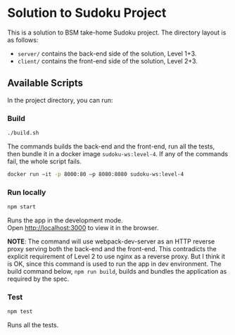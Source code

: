 # Solution to Sudoku Project

This is a solution to BSM take-home Sudoku project. The directory layout is as
follows:
- `server/` contains the back-end side of the solution, Level 1+3.
- `client/` contains the front-end side of the solution, Level 2+3.

## Available Scripts

In the project directory, you can run:

### Build

```sh
./build.sh
```

The commands builds the back-end and the front-end, run all the tests,
then bundle it in a docker image `sudoku-ws:level-4`. If any of the commands
fail, the whole script fails.

```sh
docker run –it -p 8000:80 –p 8080:8080 sudoku-ws:level-4
```

### Run locally

```sh
npm start
```

Runs the app in the development mode.<br>
Open [http://localhost:3000](http://localhost:3000) to view it in the browser.

**NOTE**: The command will use webpack-dev-server as an HTTP reverse proxy
serving both the back-end and the front-end. This contradicts the explicit
requirement of Level 2 to use nginx as a reverse proxy. But I think it is OK,
since this command is used to run the app in dev environment.
The build command below, `npm run build`, builds and bundles the application
as required by the spec.

### Test 

```sh
npm test
```

Runs all the tests. <br>
